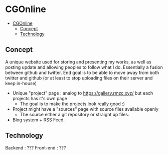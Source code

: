 # CGOnline

- [CGOnline](#cgonline)
  - [Concept](#concept)
  - [Technology](#technology)

## Concept

A unique website used for storing and presenting my works, as well as posting update and allowing peoples to follow what I do.
Essentially a fusion between github and twitter.
End goal is to be able to move away from both twitter and github (or at least to stop uploading files on their server and keep in-house)

- Unique "project" page : analog to <https://gallery.rmzc.xyz/> but each projects has it's own page
  - The goal is to make the projects look really good :)
- Project might have a "sources" page with source files available openly
  - The source either a git repository or straight up files.
- Blog system + RSS Feed.

## Technology

Backend : ???
Front-end : ???

